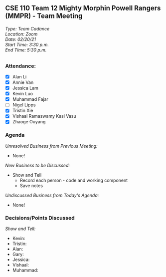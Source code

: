 ## CSE 110 Team 12 Mighty Morphin Powell Rangers (MMPR) - Team Meeting
###### Type: Team Cadance <br/> Location: Zoom <br/> Date: 02/20/21 <br/> Start Time: 3:30 p.m. <br/> End Time: 5:30 p.m.

### Attendance:
- [x] Alan Li
- [x] Annie Van
- [x] Jessica Lam
- [x] Kevin Luo
- [x] Muhammad Fajar
- [ ] Nigel Lipps
- [x] Tristin Xie
- [x] Vishaal Ramaswamy Kasi Vasu
- [x] Zhaoge Ouyang

### Agenda

_Unresolved Business from Previous Meeting:_
- None!

_New Business to be Discussed:_
- Show and Tell 
  - Record each person - code and working component
  - Save notes

_Undiscussed Business from Today's Agenda:_
- None!

### Decisions/Points Discussed

_Show and Tell:_
- Kevin: 
- Tristin: 
- Alan: 
- Gary: 
- Jessica: 
- Vishaal: 
- Muhammad: 
